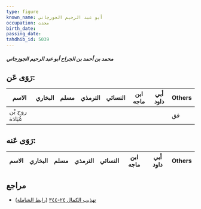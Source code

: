 ```yaml
---
type: figure
known_name: أبو عبد الرحيم الجوزجاني
occupation: محدث
birth_date:
passing_date:
tahdhib_id: 5039
---
```

##### محمد بن أحمد بن الجراح أبو عبد الرحيم الجوزجاني

## رَوَى عَن:
| الاسم            | البخاري | مسلم | الترمذي | النسائي | ابن ماجه | أبي داود | Others |
| ---------------- | ------- | ---- | ------- | ------- | -------- | -------- | ------ |
| روح بْن عُبَادَة |         |      |         |         |          |          | فق     |
## رَوَى عَنه:
| الاسم | البخاري | مسلم | الترمذي | النسائي | ابن ماجه | أبي داود | Others |
| ----- | ------- | ---- | ------- | ------- | -------- | -------- | ------ |
## مراجع
- [تهذيب الكمال ٢٤-٣٤٤](obsidian://open?vault=Tahdhib-al-Kamal&file=Figures/٥٠٣٩-محمد%20بن%20أحمد%20بن%20الجراح%20أبو%20عبد%20الرحيم%20الجوزجاني) ([رابط الشاملة](https://shamela.ws/book/3722/12856))
